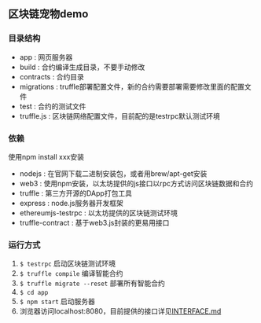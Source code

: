 ## 区块链宠物demo
### 目录结构
- app : 网页服务器
- build : 合约编译生成目录，不要手动修改
- contracts : 合约目录
- migrations : truffle部署配置文件，新的合约需要部署需要修改里面的配置文件
- test : 合约的测试文件
- truffle.js : 区块链网络配置文件，目前配的是testrpc默认测试环境

### 依赖
使用npm install xxx安装
- nodejs : 在官网下载二进制安装包，或者用brew/apt-get安装
- web3 : 使用npm安装，以太坊提供的js接口以rpc方式访问区块链数据和合约
- truffle : 第三方开源的DApp打包工具
- express : node.js服务器开发框架
- ethereumjs-testrpc : 以太坊提供的区块链测试环境
- truffle-contract : 基于web3.js封装的更易用接口

### 运行方式
1. `$ testrpc`
启动区块链测试环境
2. `$ truffle compile`
编译智能合约
3. `$ truffle migrate --reset`
部署所有智能合约
4. `$ cd app`
5. `$ npm start`
启动服务器
6. 浏览器访问localhost:8080，目前提供的接口详见[INTERFACE.md](/forrestlin/QzoneBlockPet/blob/master/INTERFACE.md)